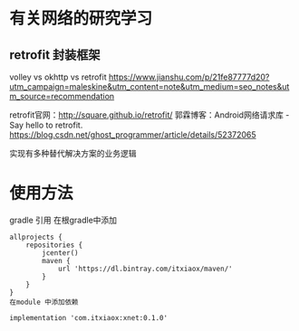 # 有关网络的研究学习

## retrofit 封装框架

volley vs okhttp vs retrofit
https://www.jianshu.com/p/21fe87777d20?utm_campaign=maleskine&utm_content=note&utm_medium=seo_notes&utm_source=recommendation


retrofit官网：http://square.github.io/retrofit/
郭霖博客：Android网络请求库 - Say hello to retrofit.
https://blog.csdn.net/ghost_programmer/article/details/52372065

实现有多种替代解决方案的业务逻辑



# 使用方法
gradle 引用
    在根gradle中添加

    allprojects {
        repositories {
            jcenter()
            maven {
                url 'https://dl.bintray.com/itxiaox/maven/'
            }
        }
    }
    在module 中添加依赖

    implementation 'com.itxiaox:xnet:0.1.0'
